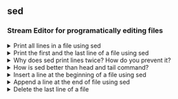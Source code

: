 ## sed

### Stream Editor for programatically editing files

<details>
<summary>Print all lines in a file using sed</summary>

```bash
sed '' /etc/services
```   
</details>

<details>
<summary>Print the first and the last line of a file using sed</summary>

```bash
sed -n '1p' /etc/services

sed -n '$p' /etc/services
```   
</details>

<details>
<summary>Why does sed print lines twice? How do you prevent it?</summary>

Sed will automatically print all the lines it has read. To suppress this behaviour use the -n option.

</details>

<details>
<summary>How is sed better than head and tail command?</summary>

sed can print any range of lines whereas head and tail commands only print from the beginning and till the end of the file. 

```bash
sed -n '10,15p' /etc/services

sed -n '20,$p' /etc/services
```   
</details>

<details>
<summary>Insert a line at the beginning of a file using sed</summary>

```bash
# sample file
$ sed '' script01.sh
echo "yes"

# test
$ sed '1i #!/bin/bash' script01.sh
#!/bin/bash
echo "yes"

# do an inplace edit with -i
$ sed -i '1i #!/bin/bash' script01.sh

$ sed '' script01.sh
#!/bin/bash
echo "yes"
```   
</details>

<details>
<summary>Append a line at the end of file using sed</summary>

```bash
sudo sed -i '$a 8.8.8.8 google.com' /etc/hosts
```   

_Note: We cannot use sudo with redirection_

```bash
sudo echo '8.8.8.8 google' >> /etc/hosts
-bash: /etc/hosts: Permission denied
```
</details>

<details>
<summary>Delete the last line of a file</summary>

```bash
sed -i '$d' script01.sh

cat script01.sh
#!/bin/bash
```